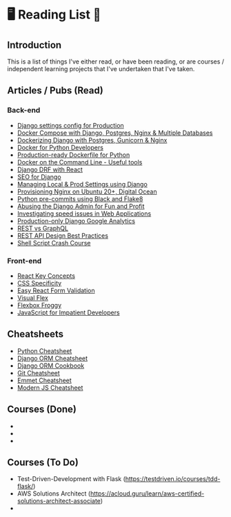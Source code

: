 # 🖥️ Reading List 🎉

## Introduction
This is a list of things I've either read, or have been reading, or are courses / independent
learning projects that I've undertaken that I've taken.

## Articles / Pubs (Read)

### Back-end

* [Django settings config for Production](https://thinkster.io/tutorials/configuring-django-settings-for-production)
* [Docker Compose with Django, Postgres, Nginx & Multiple Databases](https://pawamoy.github.io/posts/docker-compose-django-postgres-nginx/#overview-to-get-a-better-understanding-of-the-whole-thing)
* [Dockerizing Django with Postgres, Gunicorn & Nginx](https://testdriven.io/blog/dockerizing-django-with-postgres-gunicorn-and-nginx/)
* [Docker for Python Developers](https://mherman.org/presentations/dockercon-2018/#1)
* [Production-ready Dockerfile for Python](https://www.caktusgroup.com/blog/2017/03/14/production-ready-dockerfile-your-python-django-app/)
* [Docker on the Command Line - Useful tools](https://www.revsys.com/tidbits/docker-useful-command-line-stuff/)
* [Django DRF with React](https://www.valentinog.com/blog/drf/)
* [SEO for Django](https://dev.to/druidmaciek/seo-for-django-5-methods-to-improve-seo-625)
* [Managing Local & Prod Settings using Django](https://stackoverflow.com/questions/1626326/how-to-manage-local-vs-production-settings-in-django)
* [Provisioning Nginx on Ubuntu 20+, Digital Ocean](https://www.digitalocean.com/community/tutorials/how-to-install-nginx-on-ubuntu-20-04)
* [Python pre-commits using Black and Flake8](https://ljvmiranda921.github.io/notebook/2018/06/21/precommits-using-black-and-flake8/)
* [Abusing the Django Admin for Fun and Profit](https://dev.to/kenwhitesell/abusing-the-django-admin-app-36hh)
* [Investigating speed issues in Web Applications](https://www.valentinog.com/blog/slow/)
* [Production-only Django Google Analytics](https://hacksoft.io/integrating-a-production-only-google-analytics-in-django/)
* [REST vs GraphQL](https://dev.to/duomly/rest-api-vs-graphql-comparison-3j6g)
* [REST API Design Best Practices](https://hackernoon.com/restful-api-designing-guidelines-the-best-practices-60e1d954e7c9)
* [Shell Script Crash Course](https://dev.to/godcrampy/the-missing-shell-scripting-crash-course-37mk)

### Front-end

* [React Key Concepts](https://levelup.gitconnected.com/new-to-react-you-need-to-understand-these-key-concepts-before-anything-else-2247efc1eaac)
* [CSS Specificity](https://movi.hashnode.dev/understanding-specificity-in-css-ckbaiu41n000ki2s1kkqsqr8a)
* [Easy React Form Validation](https://www.telerik.com/blogs/up-and-running-with-react-form-validation)
* [Visual Flex](http://www.csstutorial.org/flex-both.html)
* [Flexbox Froggy](https://flexboxfroggy.com/)
* [JavaScript for Impatient Developers](https://exploringjs.com/impatient-js/)

## Cheatsheets

* [Python Cheatsheet](https://www.pythoncheatsheet.org/)
* [Django ORM Cheatsheet](https://hackernoon.com/django-orm-relationships-cheat-sheet-14433d6cf68c)
* [Django ORM Cookbook](https://books.agiliq.com/projects/django-orm-cookbook/en/latest/)
* [Git Cheatsheet](https://www.atlassian.com/git/tutorials/atlassian-git-cheatsheet)
* [Emmet Cheatsheet](https://docs.emmet.io/cheatsheet-a5.pdf)
* [Modern JS Cheatsheet](https://github.com/mbeaudru/modern-js-cheatsheet)

## Courses (Done)

*  
*  
*  

## Courses (To Do)

* Test-Driven-Development with Flask (https://testdriven.io/courses/tdd-flask/)
* AWS Solutions Architect (https://acloud.guru/learn/aws-certified-solutions-architect-associate)
* 